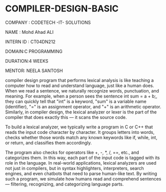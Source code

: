 # COMPILER-DESIGN-BASIC
COMPANY : CODETECH -IT- SOLUTIONS

NAME : Mohd Ahad ALI

INTERN ID : CT04DN212

DOMAIN:C PROGRAMMING

DURATION:4 WEEKS

MENTOR: NEELA SANTOSH

compiler design program that performs lexical analysis is like teaching a computer how to read and understand language, just like a human does. When we read a sentence, we naturally recognize words, punctuation, and meaning. For example, when a person sees the sentence int sum = a + b;, they can quickly tell that "int" is a keyword, "sum" is a variable name (identifier), "=" is an assignment operator, and "+" is an arithmetic operator. Similarly, in compiler design, the lexical analyzer or lexer is the part of the compiler that does exactly this — it scans the source code.

To build a lexical analyzer, we typically write a program in C or C++ that reads the input code character by character. It groups letters into words, checks whether those words match any known keywords like if, while, int, or return, and classifies them accordingly.

The program also checks for operators like +, -, *, /, ==, etc., and categorizes them. In this way, each part of the input code is tagged with its role in the language. In real-world applications, lexical analyzers are used not just in compilers, but in syntax highlighters, interpreters, search engines, and even chatbots that need to parse human-like text. By writing such a program, we simulate how humans read and comprehend sentences — filtering, recognizing, and categorizing language parts.
